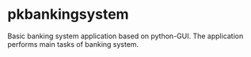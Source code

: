 # pkbankingsystem
Basic banking system application based on python-GUI. The application performs main tasks of banking system.
